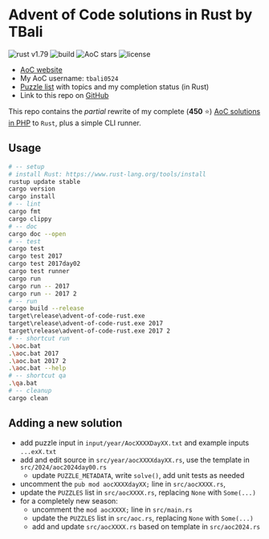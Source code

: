 # Advent of Code solutions in Rust by TBali

![rust v1.79](https://shields.io/badge/rust-1.79-blue?logo=rust)
![build](https://img.shields.io/github/actions/workflow/status/tbali0524/advent-of-code-rust/qa.yml)
![AoC stars](https://img.shields.io/badge/total%20AoC%20⭐-54-yellow)
![license](https://img.shields.io/github/license/tbali0524/advent-of-code-rust)

* [AoC website](https://adventofcode.com/)
* My AoC username: `tbali0524`
* [Puzzle list](puzzles.md) with topics and my completion status (in Rust)
* Link to this repo on [GitHub](https://github.com/tbali0524/advent-of-code-rust)

This repo contains the _partial_ rewrite of my complete (__450__ ⭐) [AoC solutions in PHP](https://github.com/tbali0524/advent-of-code-solutions) to `Rust`, plus a simple CLI runner.

## Usage

```sh
# -- setup
# install Rust: https://www.rust-lang.org/tools/install
rustup update stable
cargo version
cargo install
# -- lint
cargo fmt
cargo clippy
# -- doc
cargo doc --open
# -- test
cargo test
cargo test 2017
cargo test 2017day02
cargo test runner
cargo run
cargo run -- 2017
cargo run -- 2017 2
# -- run
cargo build --release
target\release\advent-of-code-rust.exe
target\release\advent-of-code-rust.exe 2017
target\release\advent-of-code-rust.exe 2017 2
# -- shortcut run
.\aoc.bat
.\aoc.bat 2017
.\aoc.bat 2017 2
.\aoc.bat --help
# -- shortcut qa
.\qa.bat
# -- cleanup
cargo clean
```

## Adding a new solution

* add puzzle input in `input/year/AocXXXXDayXX.txt` and example inputs `...exX.txt`
* add and edit source in `src/year/aocXXXXdayXX.rs`, use the template in `src/2024/aoc2024day00.rs`
    * update `PUZZLE_METADATA`, write `solve()`, add unit tests as needed
* uncomment the `pub mod aocXXXXdayXX;` line in `src/aocXXXX.rs`,
* update the `PUZZLES` list in `src/aocXXXX.rs`, replacing `None` with `Some(...)`
* for a completely new season:
    * uncomment the `mod aocXXXX;` line in `src/main.rs`
    * update the `PUZZLES` list in `src/aoc.rs`, replacing `None` with `Some(...)`
    * add and update `src/aocXXXX.rs` based on template in `src/aoc2024.rs`
